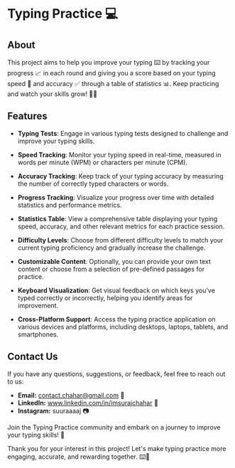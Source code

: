 # Typing Practice 💻

## About

This project aims to help you improve your typing ⌨️ by tracking your progress 📈 in each round and giving you a score based on your typing speed 🚀 and accuracy ✅ through a table of statistics 📊. Keep practicing and watch your skills grow! 🌟✨

## Features

- **Typing Tests**: Engage in various typing tests designed to challenge and improve your typing skills.

- **Speed Tracking**: Monitor your typing speed in real-time, measured in words per minute (WPM) or characters per minute (CPM).

- **Accuracy Tracking**: Keep track of your typing accuracy by measuring the number of correctly typed characters or words.

- **Progress Tracking**: Visualize your progress over time with detailed statistics and performance metrics.

- **Statistics Table**: View a comprehensive table displaying your typing speed, accuracy, and other relevant metrics for each practice session.

- **Difficulty Levels**: Choose from different difficulty levels to match your current typing proficiency and gradually increase the challenge.

- **Customizable Content**: Optionally, you can provide your own text content or choose from a selection of pre-defined passages for practice.

- **Keyboard Visualization**: Get visual feedback on which keys you've typed correctly or incorrectly, helping you identify areas for improvement.

- **Cross-Platform Support**: Access the typing practice application on various devices and platforms, including desktops, laptops, tablets, and smartphones.

## Contact Us

If you have any questions, suggestions, or feedback, feel free to reach out to us:

- **Email:** contact.chahar@gmail.com 📧
- **LinkedIn:** www.linkedin.com/in/imsurajchahar 💼
- **Instagram:** suuraaaaj 📷

Join the Typing Practice community and embark on a journey to improve your typing skills! 💪

Thank you for your interest in this project! Let's make typing practice more engaging, accurate, and rewarding together. ⌨️🎯
